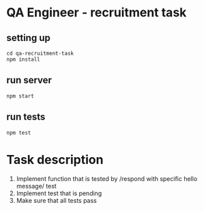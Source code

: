 # QA Engineer - recruitment task

## setting up
```
cd qa-recruitment-task
npm install
```

## run server
```
npm start
```

## run tests
```
npm test
```

# Task description
1. Implement function that is tested by /respond with specific hello message/ test
2. Implement test that is pending
3. Make sure that all tests pass
